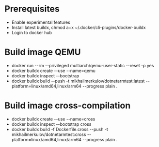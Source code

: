 # Prerequisites

- Enable experimental features
- Install latest buildx, chmod a+x ~/.docker/cli-plugins/docker-buildx
- Login to docker hub

# Build image QEMU

- docker run --rm --privileged multiarch/qemu-user-static --reset -p yes
- docker buildx create --use --name=qemu
- docker buildx inspect --bootstrap
- docker buildx build --push -t mikhailmerkulov/dotnetarmtest:latest --platform=linux/amd64,linux/arm64 --progress plain .

# Build image cross-compilation

- docker buildx create --use --name=cross
- docker buildx inspect --bootstrap cross
- docker buildx build -f Dockerfile.cross --push -t mikhailmerkulov/dotnetarmtest:cross --platform=linux/amd64,linux/arm64 --progress plain .
